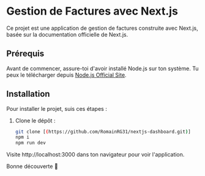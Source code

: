 # Gestion de Factures avec Next.js

Ce projet est une application de gestion de factures construite avec Next.js, basée sur la documentation officielle de Next.js.

## Prérequis

Avant de commencer, assure-toi d'avoir installé Node.js sur ton système. Tu peux le télécharger depuis [Node.js Official Site](https://nodejs.org/).

## Installation

Pour installer le projet, suis ces étapes :

1. Clone le dépôt :
   ```bash
   git clone [(https://github.com/RomainRG31/nextjs-dashboard.git)]
   npm i
   npm run dev
   
Visite http://localhost:3000 dans ton navigateur pour voir l'application.

Bonne découverte 🚀

